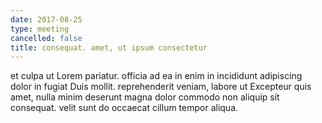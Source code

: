 ```yaml
---
date: 2017-08-25
type: meeting
cancelled: false
title: consequat. amet, ut ipsum consectetur
---
```

et culpa ut Lorem pariatur. officia ad ea in enim in incididunt adipiscing dolor in fugiat Duis mollit. reprehenderit veniam, labore ut Excepteur quis amet, nulla minim deserunt magna dolor commodo non aliquip sit consequat. velit sunt do occaecat cillum tempor aliqua.